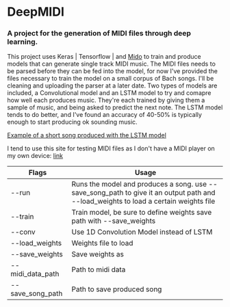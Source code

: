 # DeepMIDI
### A project for the generation of MIDI files through deep learning.

This project uses Keras | Tensorflow | and [Mido](https://github.com/mido/mido) to train and produce models that can generate single track MIDI music. The MIDI files needs to be parsed before they can be fed into the model, for now I've provided the files necessary to train the model on a small corpus of Bach songs. I'll be cleaning and uploading the parser at a later date. Two types of models are included, a Convolutional model and an LSTM model to try and comapre how well each produces music. They're each trained by giving them a sample of music, and being asked to predict the next note. The LSTM model tends to do better, and I've found an accuracy of 40-50% is typically enough to start producing ok sounding music. 

[Example of a short song produced with the LSTM model](https://drive.google.com/file/d/1LlkFA9h7QEDJRjDFm7C4wr12jYb8JYnU/view?usp=sharing)

I tend to use this site for testing MIDI files as I don't have a MIDI player on my own device: [link](http://midiplayer.ehubsoft.net/)

Flags | Usage
--- | --- 
--run | Runs the model and produces a song. use --save_song_path to give it an output path and --load_weights to load a certain weights file
--train | Train model, be sure to define weights save path with --save_weights
--conv | Use 1D Convolution Model instead of LSTM
--load_weights | Weights file to load
--save_weights | Save weights as
--midi_data_path | Path to midi data
--save_song_path | Path to save produced song